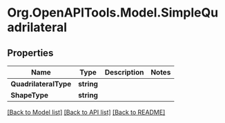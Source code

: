 # Org.OpenAPITools.Model.SimpleQuadrilateral

## Properties

Name | Type | Description | Notes
------------ | ------------- | ------------- | -------------
**QuadrilateralType** | **string** |  | 
**ShapeType** | **string** |  | 

[[Back to Model list]](../../README.md#documentation-for-models) [[Back to API list]](../../README.md#documentation-for-api-endpoints) [[Back to README]](../../README.md)

